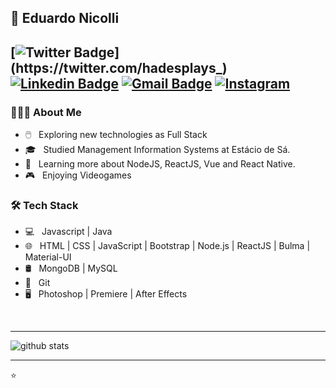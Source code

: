 ##  👋 Eduardo Nicolli
[![Twitter Badge](https://img.shields.io/badge/-Twitter-1ca0f1?style=flat-square&logo=twitter&logoColor=white&link=https://twitter.com/hadesplays_)](https://twitter.com/hadesplays_)  [![Linkedin Badge](https://img.shields.io/badge/-Eduardo_Nicolli-blue?style=flat-square&logo=Linkedin&logoColor=white&link=https://br.linkedin.com/in/eduardo-nicolli-a70196167//)](https://br.linkedin.com/in/eduardo-nicolli-a70196167) [![Gmail Badge](https://img.shields.io/badge/-edu.souza.ni@gmail.com-c14438?style=flat-square&logo=Gmail&logoColor=white&link=mailto:ishagupta2103@gmail.com)](mailto:edu.souza.ni@gmail.com) <a href="https://www.instagram.com/edunicolli" target="_blank"><img src="https://img.shields.io/badge/Instagram-%23E4405F.svg?&style=flat-square&logo=instagram&logoColor=white" alt="Instagram"></a>  
---------------------------------------------------------------------------------------------------------------------------------------------------------------------------------

<h3> 👨🏻‍💻 About Me </h3> 


- 🖱️ &nbsp; Exploring new technologies as Full Stack
- 🎓 &nbsp; Studied Management Information Systems at Estácio de Sá.
- 🌱 &nbsp; Learning more about NodeJS, ReactJS, Vue and React Native.
- 🎮 &nbsp; Enjoying Videogames

<h3>🛠 Tech Stack</h3>

- 💻 &nbsp; Javascript | Java
- 🌐 &nbsp; HTML | CSS | JavaScript | Bootstrap | Node.js | ReactJS | Bulma | Material-UI
- 🛢 &nbsp; MongoDB | MySQL
- 🔧 &nbsp; Git
- 🖥 &nbsp; Photoshop | Premiere | After Effects

<br/>


---------------------------------------------------------------------------------------------------------------------------------------------------------------------------------

![github stats](https://github-readme-stats.vercel.app/api?username=hadessama1994&show_icons=true)

---------------------------------------------------------------------------------------------------------------------------------------------------------------------------------


⭐️

